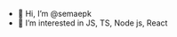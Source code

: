 - 👋 Hi, I’m @semaepk
- 👀 I’m interested in JS, TS, Node js, React

<!---
semaepk/semaepk is a ✨ special ✨ repository because its `README.md` (this file) appears on your GitHub profile.
You can click the Preview link to take a look at your changes.
--->
